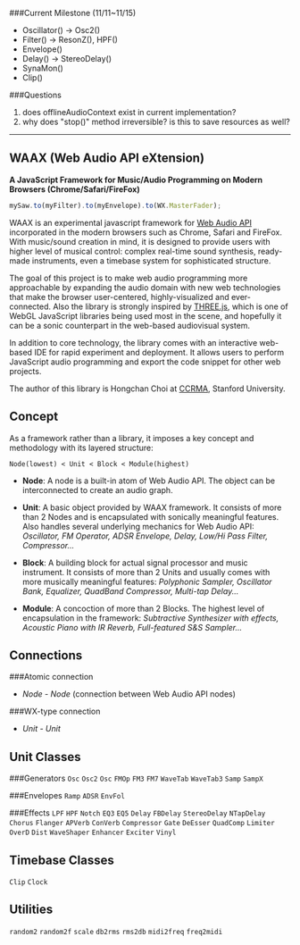 ###Current Milestone (11/11~11/15)
* Oscillator() -> Osc2()
* Filter() -> ResonZ(), HPF()
* Envelope() 
* Delay() -> StereoDelay()
* SynaMon()
* Clip()


###Questions
1. does offlineAudioContext exist in current implementation?
2. why does "stop()" method irreversible? is this to save resources as well?


----------


WAAX (Web Audio API eXtension)
------------------------------
**A JavaScript Framework for Music/Audio Programming on Modern Browsers (Chrome/Safari/FireFox)**

```javascript
mySaw.to(myFilter).to(myEnvelope).to(WX.MasterFader);
```

WAAX is an experimental javascript framework for [Web Audio API][1] incorporated in the modern browsers such as Chrome, Safari and FireFox. With music/sound creation in mind, it is designed to provide users with higher level of musical control: complex real-time sound synthesis, ready-made instruments, even a timebase system for sophisticated structure.

The goal of this project is to make web audio programming more approachable by expanding the audio domain with new web technologies that make the browser user-centered, highly-visualized and ever-connected. Also the library is strongly inspired by [THREE.js][2], which is one of WebGL JavaScript libraries being used most in the scene, and hopefully it can be a sonic counterpart in the web-based audiovisual system.

In addition to core technology, the library comes with an interactive web-based IDE for rapid experiment and deployment. It allows users to perform JavaScript audio programming and export the code snippet for other web projects.

The author of this library is Hongchan Choi at [CCRMA][3], Stanford University.

[1]: https://dvcs.w3.org/hg/audio/raw-file/tip/webaudio/specification.html "Web Audio API: W3C Editor's Draft"
[2]: https://github.com/mrdoob/three.js/ "THREE.js: Github Repo"
[3]: https://ccrma.stanford.edu/ "The Center for Computer Research in Music and Acoustics at Stanford"



Concept
-------

As a framework rather than a library, it imposes a key concept and methodology with its layered structure:

    Node(lowest) < Unit < Block < Module(highest)
  
- **Node**: A node is a built-in atom of Web Audio API. The object can be interconnected to create an audio graph.

- **Unit**: A basic object provided by WAAX framework. It consists of more than 2 Nodes and is encapsulated with sonically meaningful features. Also handles several underlying mechanics for Web Audio API: 
  *Oscillator, FM Operator, ADSR Envelope, Delay, Low/Hi Pass Filter, Compressor...*

- **Block**: A building block for actual signal processor and music instrument. It consists of more than 2 Units and usually comes with more musically meaningful features: 
  *Polyphonic Sampler, Oscillator Bank, Equalizer, QuadBand Compressor, Multi-tap Delay...*

- **Module**: A concoction of more than 2 Blocks. The highest level of encapsulation in the framework: 
  *Subtractive Synthesizer with effects, Acoustic Piano with IR Reverb, Full-featured S&S Sampler...*



Connections
-----------

###Atomic connection
- *Node - Node* (connection between Web Audio API nodes)

###WX-type connection
- *Unit - Unit*



Unit Classes
------------
###Generators
`Osc` `Osc2` `Osc`
`FMOp` `FM3` `FM7`
`WaveTab` `WaveTab3`
`Samp` `SampX`

###Envelopes
`Ramp` `ADSR` `EnvFol`

###Effects
`LPF` `HPF` `Notch` `EQ3` `EQ5`
`Delay` `FBDelay` `StereoDelay` `NTapDelay` `Chorus` `Flanger`
`APVerb` `ConVerb`
`Compressor` `Gate` `DeEsser` `QuadComp` `Limiter`
`OverD` `Dist` `WaveShaper` `Enhancer` `Exciter`
`Vinyl`



Timebase Classes
----------------
`Clip` `Clock`



Utilities
---------
`random2` `random2f`
`scale` 
`db2rms` `rms2db`
`midi2freq` `freq2midi`
